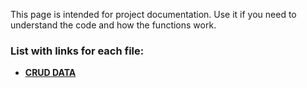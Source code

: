 This page is intended for project documentation. Use it if you need to understand the code and how the functions work.<br>
### List with links for each file:<br>
- [**CRUD DATA**](https://upraggy.github.io/FOOD_DEV/Documentation/CRUD_DATA)
